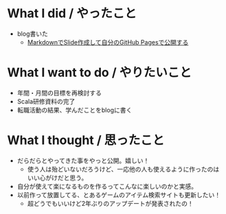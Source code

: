 # What I did / やったこと
- blog書いた
  - [MarkdownでSlide作成して自分のGitHub Pagesで公開する](http://yamap55.hatenablog.com/entry/2017/09/14/123955)

# What I want to do / やりたいこと
- 年間・月間の目標を再検討する
- Scala研修資料の完了
- 転職活動の結果、学んだことをblogに書く

# What I thought / 思ったこと
- だらだらとやってきた事をやっと公開。嬉しい！
  - 使う人は殆どいないだろうけど、一応他の人も使えるように作ったのはいい心がけだと思う。
- 自分が使えて楽になるものを作るってこんなに楽しいのかと実感。
- 以前作って放置してる、とあるゲームのアイテム検索サイトも更新したい！
  - 超どうでもいいけど2年ぶりのアップデートが発表されたの！
